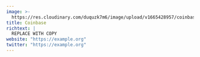 ```yaml
---
image: >-
  https://res.cloudinary.com/duquzk7m6/image/upload/v1665428957/coinbase_ldbics.png
title: Coinbase
richtext: |
  REPLACE WITH COPY
website: "https://example.org"
twitter: "https://example.org"
---
```

